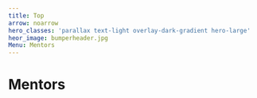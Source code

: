 ```yaml
---
title: Top
arrow: noarrow
hero_classes: 'parallax text-light overlay-dark-gradient hero-large'
heor_image: bumperheader.jpg
Menu: Mentors
---
```


# **Mentors**
